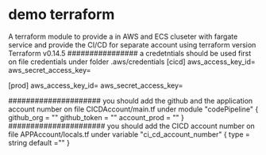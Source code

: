 # demo terraform

A terraform module to provide a in AWS and ECS cluseter with fargate service and provide the CI/CD for separate account using terraform version Terraform v0.14.5
################
a credetntials should be used first on file credentials under folder .aws/credentials
[cicd]
aws_access_key_id=
aws_secret_access_key=

[prod]
aws_access_key_id=
aws_secret_access_key=

#####################
you should add the github and the application account number on file CICDAccount/main.tf under 
module "codePipeline" {
  github_org        = ""
  github_token      = ""
  account_prod      = ""
  }
######################
you should add the CICD account number on file APPAccount/locals.tf under 
variable "ci_cd_account_number" {
  type      = string
  default   =""
}

